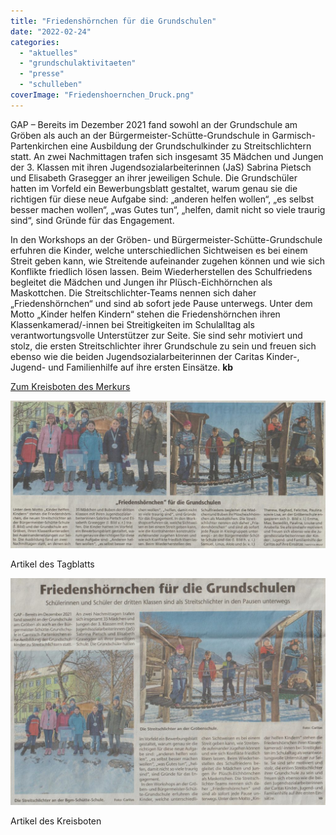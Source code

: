 ```yaml
---
title: "Friedenshörnchen für die Grundschulen"
date: "2022-02-24"
categories: 
  - "aktuelles"
  - "grundschulaktivitaeten"
  - "presse"
  - "schulleben"
coverImage: "Friedenshoernchen_Druck.png"
---
```


GAP – Bereits im Dezember 2021 fand sowohl an der Grundschule am Gröben als auch an der Bürgermeister-Schütte-Grundschule in Garmisch-Partenkirchen eine Ausbildung der Grundschulkinder zu Streitschlichtern statt. An zwei Nachmittagen trafen sich insgesamt 35 Mädchen und Jungen der 3. Klassen mit ihren Jugendsozialarbeiterinnen (JaS) Sabrina Pietsch und Elisabeth Grasegger an ihrer jeweiligen Schule. Die Grundschüler hatten im Vorfeld ein Bewerbungsblatt gestaltet, warum genau sie die richtigen für diese neue Aufgabe sind: „anderen helfen wollen“, „es selbst besser machen wollen“, „was Gutes tun“, „helfen, damit nicht so viele traurig sind“, sind Gründe für das Engagement.

In den Workshops an der Gröben- und Bürgermeister-Schütte-Grundschule erfuhren die Kinder, welche unterschiedlichen Sichtweisen es bei einem Streit geben kann, wie Streitende aufeinander zugehen können und wie sich Konflikte friedlich lösen lassen. Beim Wiederherstellen des Schulfriedens begleitet die Mädchen und Jungen ihr Plüsch-Eichhörnchen als Maskottchen. Die Streitschlichter-Teams nennen sich daher „Friedenshörnchen“ und sind ab sofort jede Pause unterwegs. Unter dem Motto „Kinder helfen Kindern“ stehen die Friedenshörnchen ihren Klassenkamerad/-innen bei Streitigkeiten im Schulalltag als verantwortungsvolle Unterstützer zur Seite. Sie sind sehr motiviert und stolz, die ersten Streitschlichter ihrer Grundschule zu sein und freuen sich ebenso wie die beiden Jugendsozialarbeiterinnen der Caritas Kinder-, Jugend- und Familienhilfe auf ihre ersten Einsätze. **kb**

[Zum Kreisboten des Merkurs](https://www.merkur.de/lokales/garmisch-partenkirchen/kreisbote/garmisch-partenkirchen-friedenshoernchen-fuer-die-grundschulen-91346610.html)

![](images/Friedenshoernchen-Tagblatt-1024x479.jpg)

Artikel des Tagblatts

![](images/Friedenshoernchen-Kreisbote-1024x738.jpg)

Artikel des Kreisboten
